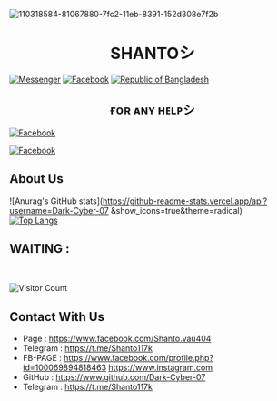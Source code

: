 ![110318584-81067880-7fc2-11eb-8391-152d308e7f2b](https://user-images.githubusercontent.com/90413704/138064859-98178dde-d6fd-422c-9aa4-a1ee7ccae2da.gif)
<h1 align="center">
SHANTOシ︎
</h1>

<a href="https://m.me/Shanto.vau404"><img title="Messenger" src="https://img.shields.io/badge/Chat-Messenger-blue?style=flat&logo=messenger"></a>
<a href="https://fb.com/Shanto.vau404"><img title="Facebook" src="https://img.shields.io/badge/View-Facebook-blue?style=flat&logo=Facebook"></a>
<a href="https://github.com/Dark-Cyber-07"><img title="Republic of Bangladesh" src="https://img.shields.io/badge/REPUBLIC%20OF-BANGLADESH-green?colorA=%23ff0000&colorB=%23017e40&style=flat"></a> 

<h2 align="center">
ғᴏʀ ᴀɴʏ ʜᴇʟᴘシ︎
</h2>

<a href="https://fb.com/Shanto.vau404"><img title="Facebook" src="https://github.com/Dark-Cyber-07/image/blob/main/profile.jpg"></a>

<a href="https://fb.com/Shanto.vau404"><img title="Facebook" src="https://img.shields.io/badge/View-Facebook-blue?style=flat&logo=Facebook"></a>

## About Us
![Anurag's GitHub stats](https://github-readme-stats.vercel.app/api?username=Dark-Cyber-07 &show_icons=true&theme=radical)
<br>
[![Top Langs](https://github-readme-stats.vercel.app/api/top-langs/?username=Dark-Cyber-07&layout=compact)](https://github.com/Dark-Cyber-07)
<br>
## WAITING :

<br>

![Visitor Count](https://profile-counter.glitch.me/Shanto.vau404/count.svg)

## **Contact With Us**

* Page : https://www.facebook.com/Shanto.vau404
* Telegram : https://t.me/Shanto117k
* FB-PAGE : https://www.facebook.com/profile.php?id=100069894818463 https://www.instagram.com
* GitHub : https://www.github.com/Dark-Cyber-07
* Telegram : https://t.me/Shanto117k